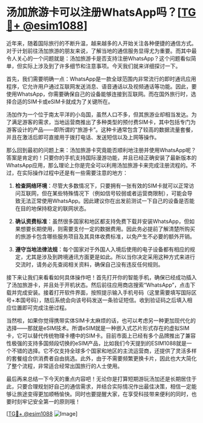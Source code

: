 # 汤加旅游卡可以注册WhatsApp吗？[[TG💪+ @esim1088](https://t.me/s/esim1088)]

近年来，随着国际旅行的不断升温，越来越多的人开始关注各种便捷的通信方式。对于计划前往汤加旅游的朋友来说，了解当地的通信服务显得尤为重要。而其中最令人关心的一个问题就是：汤加旅游卡是否支持注册WhatsApp？这个问题看似简单，但实际上涉及到了许多细节和注意事项。今天我们就来详细探讨一下。

首先，我们需要明确一点：WhatsApp是一款全球范围内非常流行的即时通讯应用程序，它允许用户通过互联网发送消息、语音通话以及视频通话等功能。因此，要使用WhatsApp，你需要确保自己的设备能够连接到互联网。而在国外旅行时，选择合适的SIM卡或eSIM卡就成为了关键所在。

汤加作为一个位于南太平洋的小岛国，虽然人口不多，但其旅游业却相当发达。为了满足游客的需求，当地运营商推出了多种类型的预付费SIM卡，其中包括专门为游客设计的产品——即所谓的“旅游卡”。这种卡通常包含了较高的数据流量套餐，并且在激活后即可直接用于拨打电话、发送短信以及上网等操作。

那么回到最初的问题上来：汤加旅游卡究竟能否顺利地注册并使用WhatsApp呢？答案是肯定的！只要你的手机支持国际漫游功能，并且已经正确安装了最新版本的WhatsApp应用，那么理论上你是完全可以利用汤加旅游卡来完成注册流程的。不过，在实际操作过程中还是有一些需要注意的地方：

1. **检查网络环境**：尽管大多数情况下，只要拥有一张有效的SIM卡就可以正常访问互联网，但在某些特殊情况下（例如信号较弱或者运营商限制），可能会导致无法正常使用WhatsApp。因此建议你在出发前测试一下自己的设备是否能在目的地保持稳定的联网状态。
   
2. **确认资费标准**：虽然很多国家和地区都支持免费下载并安装WhatsApp，但如果想要长期使用，则需要支付一定的数据费用。因此务必提前了解清楚所购买的旅游卡包含哪些服务项目及其具体收费标准，以免产生不必要的额外开销。

3. **遵守当地法律法规**：每个国家对于外国人入境后使用的电子设备都有相应的规定，尤其是涉及到跨境通讯方面更是如此。所以当你决定采用这种方式来进行交流时，请务必先查阅相关资料，确保自己没有违反任何规则。

接下来让我们来看看如何具体操作吧！首先打开你的智能手机，确保已经成功插入了汤加旅游卡，并且处于开机状态。然后前往应用商店搜索“WhatsApp”，点击下载并完成安装。接着打开软件界面，按照提示输入手机号码（这里需要填写国际区号+本国号码），随后系统会向该号码发送一条验证短信。收到验证码之后填入相应位置即可完成注册过程。

当然啦，如果你觉得携带实体SIM卡太麻烦的话，也可以考虑另一种更加现代化的选择——那就是eSIM技术。所谓eSIM就是一种嵌入式芯片形式存在的虚拟SIM卡，它可以替代传统物理卡槽中的SIM卡。目前市面上已经有多个品牌推出了兼容性极强的支持多国频段切换的eSIM产品，比如我们今天提到的ESIM1088就是一个不错的选择。它不仅支持全球多个国家和地区的主流运营商，还提供了灵活多样的套餐组合供消费者自由挑选。此外，由于不需要频繁更换卡片，因此也大大简化了整个流程，非常适合经常出国旅行的人士使用。

最后再来总结一下今天的重点内容吧！无论你是打算短期游玩汤加还是长期居住于此，只要合理规划好自己的通信需求，并结合实际情况作出最佳决策，相信一定能够让旅途变得更加顺畅愉快。同时也要提醒大家，在享受科技带来便利的同时，也要时刻牢记安全第一的原则哦！

[[TG💪+ @esim1088](https://t.me/s/esim1088) ![Image](https://i.postimg.cc/4NQfJmqS/Snipaste-2025-05-13-00-14-12.png)]